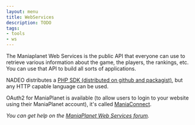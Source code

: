 ```yaml
---
layout: menu
title: WebServices
description: TODO
tags:
- tools
- ws
---
```


The Maniaplanet Web Services is the public API that everyone can use to retrieve various information about the game, the players, the rankings, etc. You can use that API to build all sorts of applications.

NADEO distributes a [PHP SDK (distributed on github and packagist)](https://github.com/maniaplanet/maniaplanet-ws-sdk), but any HTTP capable language can be used.

OAuth2 for ManiaPlanet is available (to allow users to login to your website using their ManiaPlanet account), it's called [ManiaConnect](maniaconnect.html).

*You can get help on the [ManiaPlanet Web Services forum](http://forum.maniaplanet.com/viewforum.php?f=282).*
